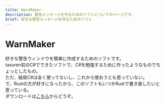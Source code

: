 ```yaml
---
title: WarnMaker
description: 警告メッセージを作るためのソフトについてのページです。
brief: 好きな警告メッセージを作るためのソフト
---
```

# WarnMaker
好きな警告ウィンドウを簡単に作成するためのソフトです。  
tasuren初のC#でできたソフトで、C#を勉強するために作ったようなものでちょっとしたもの。  
ただ、結局C#は全く使ってないし、これから使おうとも思っていない。  
で、Rustの方が好きになったから、このソフトもいつかRustで書き直したいと思っている。  
ダウンロードは[こちら](https://github.com/tasuren/WarnMaker/releases/)からどうぞ。